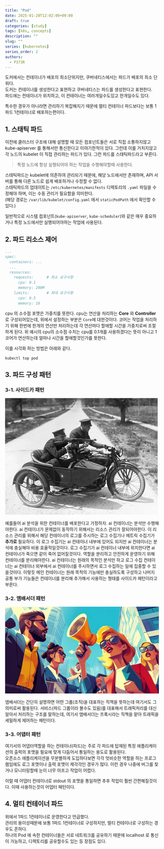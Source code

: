 ```yaml
---
title: "Pod"
date: 2025-01-20T12:02:09+09:00
draft: true
categories: [study]
tags: [k8s, concepts]
description: ""
slug: ""
series: [kubernetes]
series_order: 2
authors:
  - P373R
---
```


도커에서는 컨테이너가 배포의 최소단위지만, 쿠버네티스에서는 파드가 배포의 최소 단위다.  
도커는 컨테이너를 생성한다고 표현하고 쿠버네티스는 파드를 생성한다고 표현한다.  
파드에는 컨테이너가 위치하고, 이 컨테이너는 여러개일수도있고 한개일수도 있다.  

특수한 경우가 아니라면 관리하기 복잡해지기 때문에 멀티 컨테이너 파드보다는 보통 1파드 1컨테이너로 배포하는편이다.  

## 1. 스태틱 파드

이전에 클러스터 구조에 대해 설명할 때 모든 컴포넌트들은 서로 직접 소통하지않고 kube-apiserver 를 통해서만 통신한다고 이야기한적이 있다. 그런데 이를 거치지않고 각 노드의 kubelet 이 직접 관리하는 파드가 있다. 그런 파드를 스태틱파드라고 부른다.  

> 특정 노드에 항상 실행되어야 하는 작업을 수행해야할때 사용한다.  

스태틱파드는 kubelet에 의존하여 관리되기 때문에, 해당 노드에서만 존재하며, API 서버를 통해 다른 노드로 쉽게 배포하거나 수정할 수 없다.  
스태틱파드의 업데이트는 `/etc/kubernetes/manifests` 디렉토리의 `.yaml` 파일을 수정해야 하며, 이는 수동 관리가 필요함을 의미한다.  
(해당 경로는 `/var/lib/kubelet/config.yaml` 에서 `staticPodPath` 에서 확인할 수 있다.)

일반적으로 시스템 컴포넌트(`kube-apiserver`, `kube-scheduler`)와 같은 매우 중요하거나 특정 노드에서만 실행되어야하는 작업에 사용된다.  

## 2. 파드 리소스 제어

```yaml
...
spec:
  containers: ...
  ...
  resources:
    requests:      # 최소 요구사항
      cpu: 0.1
      memory: 200M
    limits:        # 최대 요구사항
      cpu: 0.5
      memory: 16
```

cpu 의 소수점 포맷은 가중치를 뜻한다. cpu는 연산을 처리하는 **Core** 와 **Controller**로 구성되어있는데, 위에서 설정하는 부분은 `Core`에 대한것이다. 코어는 작업을 처리하기 위해 한번에 한개의 연산만 처리하는데 각 연산마다 할애할 시간을 가중치로써 조절하게 된다. 위 예시의 cpu의 소수점 수치는 cpu를 0.1개를 사용하겠다는 뜻이 아니고 1코어가 연산하는데 얼마나 시간을 할애할것인가를 뜻한다.  

이를 시각화 하는 방법은 아래와 같다.  

```bash
kubectl top pod
```

## 3. 파드 구성 패턴

### 3-1. 사이드카 패턴

![사이드카](./assets/k8s-sidecar.png)

예를들어 ai 분석을 위한 컨테이너를 배포한다고 가정하자. ai 컨테이너는 분석만 수행해야한다. ai 컨테이너가 문제없이 동작하기 위해서는 리소스 관리가 잘되어야한다. 이 리소스 관리를 위해서 해당 컨테이너의 로그를 주시하는 로그 수집기나 메트릭 수집기가 **추가로** 필요하다. 이 로그 수집기는 ai 컨테이너 내부에 있어도 되지만 ai 컨테이너는 분석에 충실해야 비용 효율적일것이다. 로그 수집기가 ai 컨테이너 내부에 위치한다면 ai 컨테이너가 죽으면 같이 죽어 없어질것이다. 역할을 분리하고 안전하게 운영하기 위해 컨테이너를 분리해야한다. ai 컨테이너는 원래의 목적인 분석만 하고 로그 수집 컨테이너는 ai 컨테이너 외부에서 ai 컨테이너를 주시하면서 로그 수집하는 일에 집중할 수 있을것이다. 이렇듯 메인 컨테이너는 원래 목적의 기능에만 충실하도록 구성하고 나머지 공통 부가 기능들은 컨테이너를 분리해 추가해서 사용하는 형태를 사이드카 패턴이라고 부른다.  

### 3-2. 앰배서더 패턴

![앰배서더](./assets/k8s-ambassador.jpg)

앰배서더는 간단히 설명하면 어떤 그룹(조직)을 대표하는 직책을 뜻하는데 여기서도 그 의미로써 활용된다. 서비스(파드 그룹이라 볼수도 있음)를 대표해서 트래픽처리를 대신 알아서 처리하는 구조를 말하는데, 여기서 앰배서더는 프록시라는 직책을 맡아 트래픽을 세밀하게 제어하는 패턴이다.  

### 3-3. 어댑터 패턴

여기서의 어댑터역할을 하는 컨테이너(파드)는 주로 각 파드에 탑재된 특정 애플리케이션의 출력의 포맷을 필요에 맞게 다듬어서 통일하는 용도로 활용된다.  
오픈소스 애플리케이션을 무분별하게 도입하다보면 각각 엇비슷한 역할을 하는 프로그램임에도 로그 포맷이나 출력 포맷이 제각각인 경우가 많다. 이런 경우 나중에 버그를 찾거나 모니터링할때 눈이 너무 아프고 작업이 어렵다.  

이럴 때 어댑터 컨테이너로 stdout 의 포맷을 통일하면 추후 작업이 훨씬 간편해질것이다. 이때 사용하는것이 어댑터 패턴이다.  

## 4. 멀티 컨테이너 파드
위에서 1파드 1컨테이너로 운영한다고 언급했다.  
관리의 용이성때문에 보통 1파드 1컨테이너로 구성하지만, 멀티 컨테이너로 구성하는 경우도 흔하다.  
하나의 Pod 에 속한 컨테이너들은 서로 네트워크를 공유하기 때문에 localhost 로 통신이 가능하고, 디렉토리를 공유할수도 있는 등 장점도 있다.  

```yaml

```